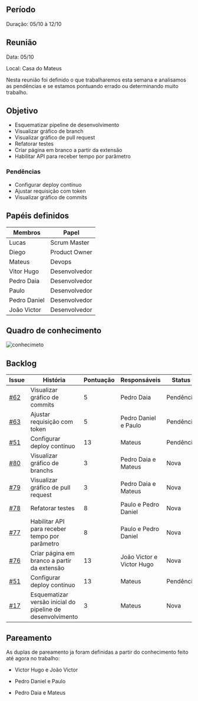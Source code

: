 
## Período


Duração: 05/10 à 12/10

## Reunião


Data: 05/10

Local: Casa do Mateus


Nesta reunião foi definido o que trabalharemos esta semana e analisamos as pendências e se estamos pontuando errado ou determinando muito trabalho.

  

  

## Objetivo

- Esquematizar pipeline de desenvolvimento
- Visualizar gráfico de branch
- Visualizar gráfico de pull request
- Refatorar testes
- Criar página em branco a partir da extensão
- Habilitar API para receber tempo por parâmetro



### Pendências

  

- Configurar deploy contínuo
- Ajustar requisição com token
- Visualizar gráfico de commits

## Papéis definidos

|**Membros**|**Papel**|
|--|--|
| Lucas | Scrum Master |
| Diego | Product Owner |
| Mateus | Devops |
| Vitor Hugo | Desenvolvedor |
| Pedro Daia | Desenvolvedor |
| Paulo | Desenvolvedor |
| Pedro Daniel | Desenvolvedor |
| João Victor | Desenvolvedor |


## Quadro de conhecimento

![conhecimeto](https://i.imgur.com/pz1roa0.png)

  

  

## Backlog
| **Issue** | **História** | **Pontuação** | **Responsáveis** | **Status** |
|--|--|--|--|--|
| [#62](https://github.com/fga-eps-mds/2019.2-Git-Breakdown/issues/62) | Visualizar gráfico de commits | 5 | Pedro Daia | Pendência |
| [#63](https://github.com/fga-eps-mds/2019.2-Git-Breakdown/issues/63) | Ajustar requisição com token | 5 | Pedro Daniel e Paulo | Pendência |
| [#51](https://github.com/fga-eps-mds/2019.2-Git-Breakdown/issues/66) | Configurar deploy contínuo | 13 |Mateus | Pendência |
| [#80](https://github.com/fga-eps-mds/2019.2-Git-Breakdown/issues/80) | Visualizar gráfico de branchs | 3 | Pedro Daia e Mateus | Nova |
| [#79](https://github.com/fga-eps-mds/2019.2-Git-Breakdown/issues/79) | Visualizar gráfico de pull request | 3 | Pedro Daia e Mateus | Nova |
| [#78](https://github.com/fga-eps-mds/2019.2-Git-Breakdown/issues/78) | Refatorar testes | 8 | Paulo e Pedro Daniel | Nova |
| [#77](https://github.com/fga-eps-mds/2019.2-Git-Breakdown/issues/77) | Habilitar API para receber tempo por parâmetro | 8 | Paulo e Pedro Daniel | Nova |
| [#76](https://github.com/fga-eps-mds/2019.2-Git-Breakdown/issues/76) | Criar página em branco a partir da extensão | 13 | João Victor e Victor Hugo | Nova |
| [#51](https://github.com/fga-eps-mds/2019.2-Git-Breakdown/issues/51) | Configurar deploy contínuo | 13 | Mateus | Pendência |
| [#17](https://github.com/fga-eps-mds/2019.2-Git-Breakdown/issues/17) | Esquematizar versão inicial do pipeline de desenvolvimento | 3 | Mateus | Nova |





  
  

  

  

## Pareamento

As duplas de pareamento ja foram definidas a partir do conhecimento feito até agora no trabalho:

  

- Victor Hugo e João Victor

- Pedro Daniel e Paulo

- Pedro Daia e Mateus